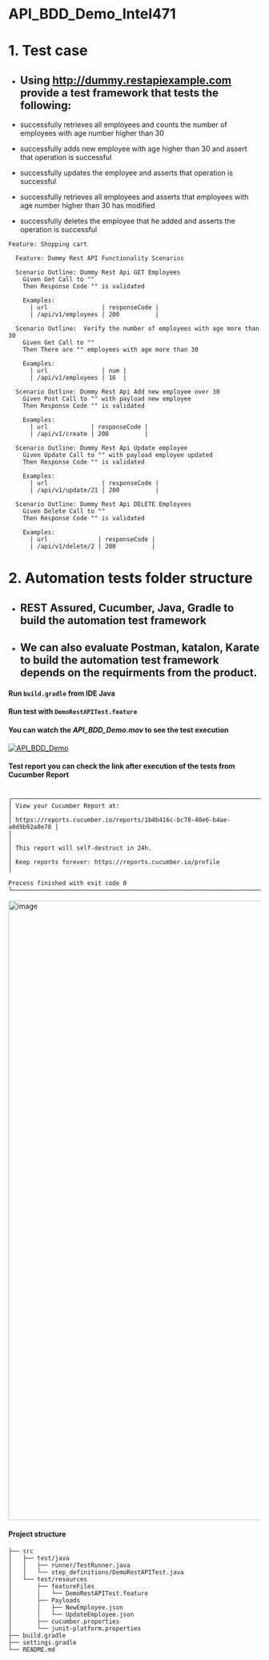 # API_BDD_Demo_Intel471

# 1. Test case

- ## Using http://dummy.restapiexample.com provide a test framework that tests the following:

- successfully retrieves all employees and counts the number of employees with age number higher than 30
- successfully adds new employee with age higher than 30 and assert that operation is successful
- successfully updates the employee and asserts that operation is successful
- successfully retrieves all employees and asserts that employees with age number higher than 30 has modified
- successfully deletes the employee that he added and asserts the operation is successful 

<pre><code>Feature: Shopping cart

  Feature: Dummy Rest API Functionality Scenarios

  Scenario Outline: Dummy Rest Api GET Employees
    Given Get Call to "<url>"
    Then Response Code "<responseCode>" is validated

    Examples:
      | url               | responseCode |
      | /api/v1/employees | 200          |

  Scenario Outline:  Verify the number of employees with age more than 30
    Given Get Call to "<url>"
    Then There are "<num>" employees with age more than 30

    Examples:
      | url               | num |
      | /api/v1/employees | 16  |

  Scenario Outline: Dummy Rest Api Add new employee over 30
    Given Post Call to "<url>" with payload new employee
    Then Response Code "<responseCode>" is validated

    Examples:
      | url            | responseCode |
      | /api/v1/create | 200          |

  Scenario Outline: Dummy Rest Api Update employee
    Given Update Call to "<url>" with payload employee updated
    Then Response Code "<responseCode>" is validated

    Examples:
      | url               | responseCode |
      | /api/v1/update/21 | 200          |

  Scenario Outline: Dummy Rest Api DELETE Employees
    Given Delete Call to "<url>"
    Then Response Code "<responseCode>" is validated

    Examples:
      | url              | responseCode |
      | /api/v1/delete/2 | 200          |
</code></pre>

# 2. Automation tests folder structure
- ## REST Assured, Cucumber, Java, Gradle to build the automation test framework
- ## We can also evaluate Postman, katalon, Karate to build the automation test framework depends on the requirments from the product.

#### Run `build.gradle` from IDE Java 
#### Run test with `DemoRestAPITest.feature`

#### You can watch the *API_BDD_Demo.mov* to see the test execution
[![API_BDD_Demo](https://res.cloudinary.com/marcomontalbano/image/upload/v1673212680/video_to_markdown/images/google-drive--1aolowvxe1uFJdssam3T1WYiBi4G2KFAl-c05b58ac6eb4c4700831b2b3070cd403.jpg)](https://drive.google.com/file/d/1aolowvxe1uFJdssam3T1WYiBi4G2KFAl/view?usp=sharing "API_BDD_Demo")


#### Test report you can check the link after execution of the tests from Cucumber Report
<pre><code>
┌──────────────────────────────────────────────────────────────────────────┐
│ View your Cucumber Report at:                                            │
│ https://reports.cucumber.io/reports/1b4b416c-bc78-40e6-b4ae-a0d9b92a0e78 │
│                                                                          │
│ This report will self-destruct in 24h.                                   │
│ Keep reports forever: https://reports.cucumber.io/profile                │

Process finished with exit code 0
└──────────────────────────────────────────────────────────────────────────┘
</pre></code>

<img width="1234" alt="image" src="https://user-images.githubusercontent.com/38011268/211156704-4da241dd-55b2-4aca-b102-085bce6b11ea.png">

#### Project structure

    ├── src
    │   ├── test/java
    │   │   ├── runner/TestRunner.java
    │   │   └── step_definitions/DemoRestAPITest.java
    │   └── test/resources
    │       ├── featureFiles
    │       │   └── DemoRestAPITest.feature
    │       ├── Payloads
    │       │   ├── NewEmployee.json
    │       │   └── UpdateEmployee.json
    │       ├── cucumber.properties
    │       └── junit-platform.properties
    ├── build.gradle
    ├── settings.gradle
    └── README.md
